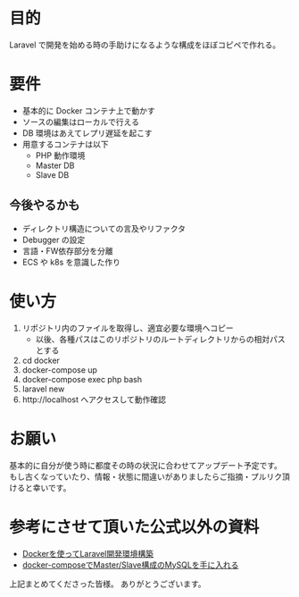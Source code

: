 # 目的

Laravel で開発を始める時の手助けになるような構成をほぼコピペで作れる。

# 要件

* 基本的に Docker コンテナ上で動かす
* ソースの編集はローカルで行える
* DB 環境はあえてレプリ遅延を起こす
* 用意するコンテナは以下
    * PHP 動作環境
    * Master DB
    * Slave DB

## 今後やるかも

* ディレクトリ構造についての言及やリファクタ
* Debugger の設定
* 言語・FW依存部分を分離
* ECS や k8s を意識した作り

# 使い方

1. リポジトリ内のファイルを取得し、適宜必要な環境へコピー
    * 以後、各種パスはこのリポジトリのルートディレクトリからの相対パスとする 
1. cd docker
1. docker-compose up
1. docker-compose exec php bash
1. laravel new
1. http://localhost へアクセスして動作確認

# お願い

基本的に自分が使う時に都度その時の状況に合わせてアップデート予定です。
もし古くなっていたり、情報・状態に間違いがありましたらご指摘・プルリク頂けると幸いです。

# 参考にさせて頂いた公式以外の資料

* [Dockerを使ってLaravel開発環境構築](https://qiita.com/A-Kira/items/1c55ef689c0f91420e81)
* [docker-composeでMaster/Slave構成のMySQLを手に入れる](https://qiita.com/takyam/items/f13bc4a1db0433ffb958)

上記まとめてくださった皆様。
ありがとうございます。
